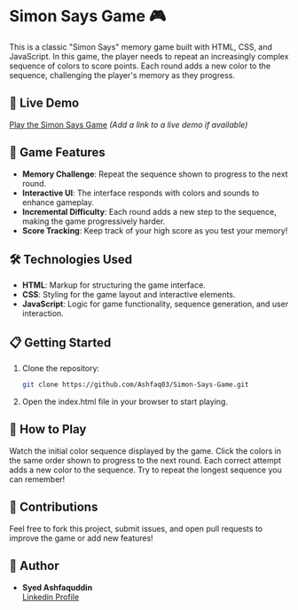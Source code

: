 # Simon Says Game 🎮

This is a classic "Simon Says" memory game built with HTML, CSS, and JavaScript. In this game, the player needs to repeat an increasingly complex sequence of colors to score points. Each round adds a new color to the sequence, challenging the player's memory as they progress.

## 🚀 Live Demo
[Play the Simon Says Game](#) *(Add a link to a live demo if available)*

## 🎯 Game Features
- **Memory Challenge**: Repeat the sequence shown to progress to the next round.
- **Interactive UI**: The interface responds with colors and sounds to enhance gameplay.
- **Incremental Difficulty**: Each round adds a new step to the sequence, making the game progressively harder.
- **Score Tracking**: Keep track of your high score as you test your memory!

## 🛠️ Technologies Used
- **HTML**: Markup for structuring the game interface.
- **CSS**: Styling for the game layout and interactive elements.
- **JavaScript**: Logic for game functionality, sequence generation, and user interaction.

## 📋 Getting Started
1. Clone the repository:
   ```bash
   git clone https://github.com/Ashfaq03/Simon-Says-Game.git
2. Open the index.html file in your browser to start playing.

## 📌 How to Play
Watch the initial color sequence displayed by the game.
Click the colors in the same order shown to progress to the next round.
Each correct attempt adds a new color to the sequence.
Try to repeat the longest sequence you can remember!

## 🤝 Contributions
Feel free to fork this project, submit issues, and open pull requests to improve the game or add new features!

## 👤 Author
- **Syed Ashfaquddin**  
  [Linkedin Profile]((https://www.linkedin.com/in/syedashfaquddin/))

